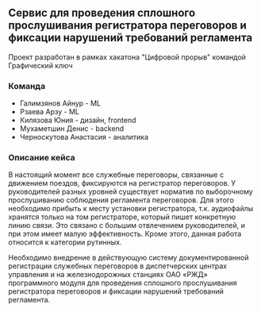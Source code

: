 ## Сервис для проведения сплошного прослушивания регистратора переговоров и фиксации нарушений требований регламента

Проект разработан в рамках хакатона "Цифровой прорыв" командой Графический ключ

### Команда
- Галимзянов Айнур - ML
- Рзаева Арзу - ML
- Килязова Юния - дизайн, frontend
- Мухаметшин Денис - backend
- Черноскутова Анастасия - аналитика

### Описание кейса
В настоящий момент все служебные переговоры, связанные с движением поездов, фиксируются на регистратор переговоров. 
У руководителей разных уровней существует норматив по выборочному прослушиванию соблюдения регламента переговоров. 
Для этого необходимо прибыть к месту установки регистратора, т.к. аудиофайлы хранятся только на том регистраторе, 
который пишет конкретную линию связи. Это связано с большим отвлечением руководителей, и при этом имеет малую 
эффективность. Кроме этого, данная работа относится к категории рутинных.

Необходимо внедрение в действующую систему документированной регистрации служебных переговоров в диспетчерских центрах 
управления и на железнодорожных станциях ОАО «РЖД» программного модуля для проведения сплошного прослушивания 
регистратора переговоров и фиксации нарушений требований регламента.
